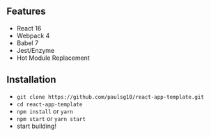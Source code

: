 ## Features

* React 16
* Webpack 4
* Babel 7
* Jest/Enzyme
* Hot Module Replacement

## Installation

* `git clone https://github.com/paulsg10/react-app-template.git`
* `cd react-app-template`
* `npm install` or `yarn`
* `npm start` or `yarn start`
* start building!
